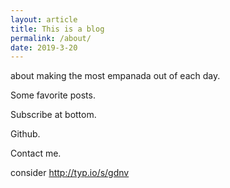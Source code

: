```yaml
---
layout: article
title: This is a blog
permalink: /about/
date: 2019-3-20
---
```


about making the most empanada out of each day.

Some favorite posts.

Subscribe at bottom.

Github.

Contact me.

consider http://typ.io/s/gdnv
